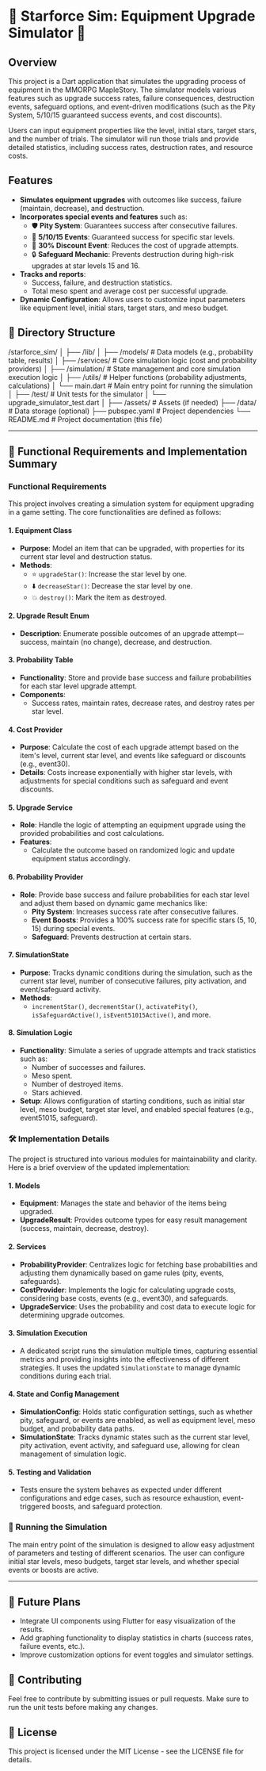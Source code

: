 # 🌟 Starforce Sim: Equipment Upgrade Simulator 🌟

## Overview

This project is a Dart application that simulates the upgrading process of equipment in the MMORPG MapleStory. The simulator models various features such as upgrade success rates, failure consequences, destruction events, safeguard options, and event-driven modifications (such as the Pity System, 5/10/15 guaranteed success events, and cost discounts).

Users can input equipment properties like the level, initial stars, target stars, and the number of trials. The simulator will run those trials and provide detailed statistics, including success rates, destruction rates, and resource costs.

## Features

- **Simulates equipment upgrades** with outcomes like success, failure (maintain, decrease), and destruction.
- **Incorporates special events and features** such as:
  - 🛡️ **Pity System**: Guarantees success after consecutive failures.
  - 🎉 **5/10/15 Events**: Guaranteed success for specific star levels.
  - 💸 **30% Discount Event**: Reduces the cost of upgrade attempts.
  - 🔒 **Safeguard Mechanic**: Prevents destruction during high-risk upgrades at star levels 15 and 16.
- **Tracks and reports**:
  - Success, failure, and destruction statistics.
  - Total meso spent and average cost per successful upgrade.
- **Dynamic Configuration**: Allows users to customize input parameters like equipment level, initial stars, target stars, and meso budget.

## 📂 Directory Structure

/starforce_sim/
│
├── /lib/
│   ├── /models/                     # Data models (e.g., probability table, results)
│   ├── /services/                   # Core simulation logic (cost and probability providers)
│   ├── /simulation/                 # State management and core simulation execution logic
│   ├── /utils/                      # Helper functions (probability adjustments, calculations)
│   └── main.dart                    # Main entry point for running the simulation
│
├── /test/                           # Unit tests for the simulator
│   └── upgrade_simulator_test.dart
│
├── /assets/                         # Assets (if needed)
├── /data/                           # Data storage (optional)
├── pubspec.yaml                     # Project dependencies
└── README.md                        # Project documentation (this file)

---

## 📜 Functional Requirements and Implementation Summary

### Functional Requirements
This project involves creating a simulation system for equipment upgrading in a game setting. The core functionalities are defined as follows:

#### 1. **Equipment Class**
   - **Purpose**: Model an item that can be upgraded, with properties for its current star level and destruction status.
   - **Methods**:
     - ⭐ `upgradeStar()`: Increase the star level by one.
     - ⬇️ `decreaseStar()`: Decrease the star level by one.
     - 💥 `destroy()`: Mark the item as destroyed.

#### 2. **Upgrade Result Enum**
   - **Description**: Enumerate possible outcomes of an upgrade attempt—success, maintain (no change), decrease, and destruction.

#### 3. **Probability Table**
   - **Functionality**: Store and provide base success and failure probabilities for each star level upgrade attempt.
   - **Components**:
     - Success rates, maintain rates, decrease rates, and destroy rates per star level.

#### 4. **Cost Provider**
   - **Purpose**: Calculate the cost of each upgrade attempt based on the item's level, current star level, and events like safeguard or discounts (e.g., event30).
   - **Details**: Costs increase exponentially with higher star levels, with adjustments for special conditions such as safeguard and event discounts.

#### 5. **Upgrade Service**
   - **Role**: Handle the logic of attempting an equipment upgrade using the provided probabilities and cost calculations.
   - **Features**:
     - Calculate the outcome based on randomized logic and update equipment status accordingly.

#### 6. **Probability Provider**
   - **Role**: Provide base success and failure probabilities for each star level and adjust them based on dynamic game mechanics like:
     - **Pity System**: Increases success rate after consecutive failures.
     - **Event Boosts**: Provides a 100% success rate for specific stars (5, 10, 15) during special events.
     - **Safeguard**: Prevents destruction at certain stars.

#### 7. **SimulationState**
   - **Purpose**: Tracks dynamic conditions during the simulation, such as the current star level, number of consecutive failures, pity activation, and event/safeguard activity.
   - **Methods**:
     - `incrementStar()`, `decrementStar()`, `activatePity()`, `isSafeguardActive()`, `isEvent51015Active()`, and more.

#### 8. **Simulation Logic**
   - **Functionality**: Simulate a series of upgrade attempts and track statistics such as:
     - Number of successes and failures.
     - Meso spent.
     - Number of destroyed items.
     - Stars achieved.
   - **Setup**: Allows configuration of starting conditions, such as initial star level, meso budget, target star level, and enabled special features (e.g., event51015, safeguard).

### 🛠️ Implementation Details
The project is structured into various modules for maintainability and clarity. Here is a brief overview of the updated implementation:

#### 1. **Models**
   - **Equipment**: Manages the state and behavior of the items being upgraded.
   - **UpgradeResult**: Provides outcome types for easy result management (success, maintain, decrease, destroy).

#### 2. **Services**
   - **ProbabilityProvider**: Centralizes logic for fetching base probabilities and adjusting them dynamically based on game rules (pity, events, safeguards).
   - **CostProvider**: Implements the logic for calculating upgrade costs, considering base costs, events (e.g., event30), and safeguards.
   - **UpgradeService**: Uses the probability and cost data to execute logic for determining upgrade outcomes.

#### 3. **Simulation Execution**
   - A dedicated script runs the simulation multiple times, capturing essential metrics and providing insights into the effectiveness of different strategies. It uses the updated `SimulationState` to manage dynamic conditions during each trial.

#### 4. **State and Config Management**
   - **SimulationConfig**: Holds static configuration settings, such as whether pity, safeguard, or events are enabled, as well as equipment level, meso budget, and probability data paths.
   - **SimulationState**: Tracks dynamic states such as the current star level, pity activation, event activity, and safeguard use, allowing for clean management of simulation logic.

#### 5. **Testing and Validation**
   - Tests ensure the system behaves as expected under different configurations and edge cases, such as resource exhaustion, event-triggered boosts, and safeguard protection.

### 🔧 Running the Simulation
The main entry point of the simulation is designed to allow easy adjustment of parameters and testing of different scenarios. The user can configure initial star levels, meso budgets, target star levels, and whether special events or boosts are active.

---

## 🚀 Future Plans

- Integrate UI components using Flutter for easy visualization of the results.
- Add graphing functionality to display statistics in charts (success rates, failure events, etc.).
- Improve customization options for event toggles and simulator settings.

## 🤝 Contributing

Feel free to contribute by submitting issues or pull requests. Make sure to run the unit tests before making any changes.

## 📜 License

This project is licensed under the MIT License - see the LICENSE file for details.
